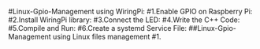 #Linux-Gpio-Management using WiringPi:
#1.Enable GPIO on Raspberry Pi:
#2.Install WiringPi library:
#3.Connect the LED:
#4.Write the C++ Code:
#5.Compile and Run:
#6.Create a systemd Service File:
##Linux-Gpio-Management using Linux files management
#1.
